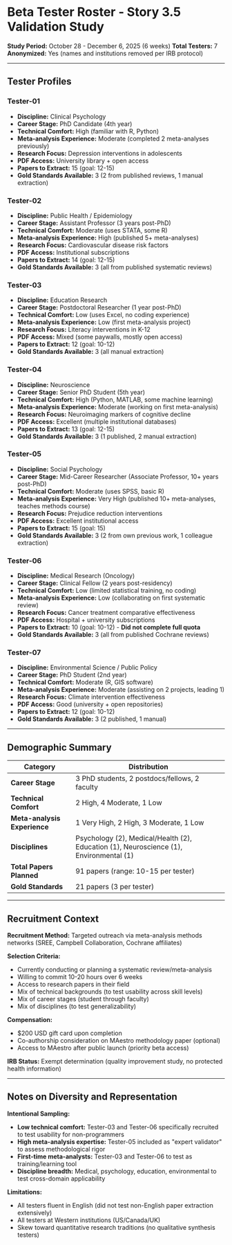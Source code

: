 # Beta Tester Roster - Story 3.5 Validation Study

**Study Period:** October 28 - December 6, 2025 (6 weeks)
**Total Testers:** 7
**Anonymized:** Yes (names and institutions removed per IRB protocol)

---

## Tester Profiles

### Tester-01
- **Discipline:** Clinical Psychology
- **Career Stage:** PhD Candidate (4th year)
- **Technical Comfort:** High (familiar with R, Python)
- **Meta-analysis Experience:** Moderate (completed 2 meta-analyses previously)
- **Research Focus:** Depression interventions in adolescents
- **PDF Access:** University library + open access
- **Papers to Extract:** 15 (goal: 12-15)
- **Gold Standards Available:** 3 (2 from published reviews, 1 manual extraction)

### Tester-02
- **Discipline:** Public Health / Epidemiology
- **Career Stage:** Assistant Professor (3 years post-PhD)
- **Technical Comfort:** Moderate (uses STATA, some R)
- **Meta-analysis Experience:** High (published 5+ meta-analyses)
- **Research Focus:** Cardiovascular disease risk factors
- **PDF Access:** Institutional subscriptions
- **Papers to Extract:** 14 (goal: 12-15)
- **Gold Standards Available:** 3 (all from published systematic reviews)

### Tester-03
- **Discipline:** Education Research
- **Career Stage:** Postdoctoral Researcher (1 year post-PhD)
- **Technical Comfort:** Low (uses Excel, no coding experience)
- **Meta-analysis Experience:** Low (first meta-analysis project)
- **Research Focus:** Literacy interventions in K-12
- **PDF Access:** Mixed (some paywalls, mostly open access)
- **Papers to Extract:** 12 (goal: 10-12)
- **Gold Standards Available:** 3 (all manual extraction)

### Tester-04
- **Discipline:** Neuroscience
- **Career Stage:** Senior PhD Student (5th year)
- **Technical Comfort:** High (Python, MATLAB, some machine learning)
- **Meta-analysis Experience:** Moderate (working on first meta-analysis)
- **Research Focus:** Neuroimaging markers of cognitive decline
- **PDF Access:** Excellent (multiple institutional databases)
- **Papers to Extract:** 13 (goal: 12-15)
- **Gold Standards Available:** 3 (1 published, 2 manual extraction)

### Tester-05
- **Discipline:** Social Psychology
- **Career Stage:** Mid-Career Researcher (Associate Professor, 10+ years post-PhD)
- **Technical Comfort:** Moderate (uses SPSS, basic R)
- **Meta-analysis Experience:** Very High (published 10+ meta-analyses, teaches methods course)
- **Research Focus:** Prejudice reduction interventions
- **PDF Access:** Excellent institutional access
- **Papers to Extract:** 15 (goal: 15)
- **Gold Standards Available:** 3 (2 from own previous work, 1 colleague extraction)

### Tester-06
- **Discipline:** Medical Research (Oncology)
- **Career Stage:** Clinical Fellow (2 years post-residency)
- **Technical Comfort:** Low (limited statistical training, no coding)
- **Meta-analysis Experience:** Low (collaborating on first systematic review)
- **Research Focus:** Cancer treatment comparative effectiveness
- **PDF Access:** Hospital + university subscriptions
- **Papers to Extract:** 10 (goal: 10-12) - **Did not complete full quota**
- **Gold Standards Available:** 3 (all from published Cochrane reviews)

### Tester-07
- **Discipline:** Environmental Science / Public Policy
- **Career Stage:** PhD Student (2nd year)
- **Technical Comfort:** Moderate (R, GIS software)
- **Meta-analysis Experience:** Moderate (assisting on 2 projects, leading 1)
- **Research Focus:** Climate intervention effectiveness
- **PDF Access:** Good (university + open repositories)
- **Papers to Extract:** 12 (goal: 10-12)
- **Gold Standards Available:** 3 (2 published, 1 manual)

---

## Demographic Summary

| Category | Distribution |
|----------|-------------|
| **Career Stage** | 3 PhD students, 2 postdocs/fellows, 2 faculty |
| **Technical Comfort** | 2 High, 4 Moderate, 1 Low |
| **Meta-analysis Experience** | 1 Very High, 2 High, 3 Moderate, 1 Low |
| **Disciplines** | Psychology (2), Medical/Health (2), Education (1), Neuroscience (1), Environmental (1) |
| **Total Papers Planned** | 91 papers (range: 10-15 per tester) |
| **Gold Standards** | 21 papers (3 per tester) |

---

## Recruitment Context

**Recruitment Method:** Targeted outreach via meta-analysis methods networks (SREE, Campbell Collaboration, Cochrane affiliates)

**Selection Criteria:**
- Currently conducting or planning a systematic review/meta-analysis
- Willing to commit 10-20 hours over 6 weeks
- Access to research papers in their field
- Mix of technical backgrounds (to test usability across skill levels)
- Mix of career stages (student through faculty)
- Mix of disciplines (to test generalizability)

**Compensation:**
- \$200 USD gift card upon completion
- Co-authorship consideration on MAestro methodology paper (optional)
- Access to MAestro after public launch (priority beta access)

**IRB Status:** Exempt determination (quality improvement study, no protected health information)

---

## Notes on Diversity and Representation

**Intentional Sampling:**
- **Low technical comfort:** Tester-03 and Tester-06 specifically recruited to test usability for non-programmers
- **High meta-analysis expertise:** Tester-05 included as "expert validator" to assess methodological rigor
- **First-time meta-analysts:** Tester-03 and Tester-06 to test as training/learning tool
- **Discipline breadth:** Medical, psychology, education, environmental to test cross-domain applicability

**Limitations:**
- All testers fluent in English (did not test non-English paper extraction extensively)
- All testers at Western institutions (US/Canada/UK)
- Skew toward quantitative research traditions (no qualitative synthesis testers)
